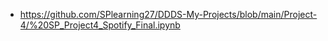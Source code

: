 - https://github.com/SPlearning27/DDDS-My-Projects/blob/main/Project-4/%20SP_Project4_Spotify_Final.ipynb

